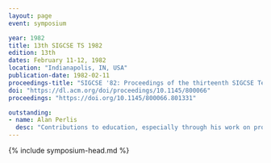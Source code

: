 ```yaml
---
layout: page
event: symposium

year: 1982
title: 13th SIGCSE TS 1982
edition: 13th
dates: February 11-12, 1982
location: "Indianapolis, IN, USA"
publication-date: 1982-02-11
proceedings-title: "SIGCSE '82: Proceedings of the thirteenth SIGCSE Technical Symposium on Computer Science Education"
doi: "https://dl.acm.org/doi/proceedings/10.1145/800066"
proceedings: "https://doi.org/10.1145/800066.801331"

outstanding:
- name: Alan Perlis
  desc: "Contributions to education, especially through his work on programming languages and compiler construction."
---
```


{% include symposium-head.md %}

